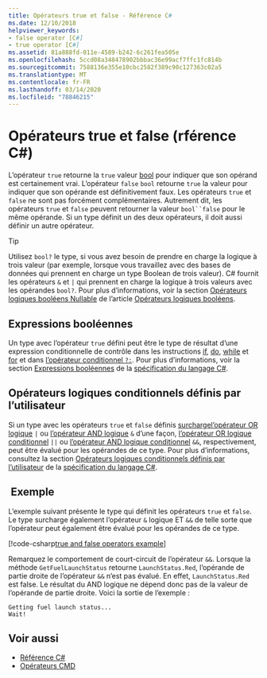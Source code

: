 ```yaml
---
title: Opérateurs true et false - Référence C#
ms.date: 12/10/2018
helpviewer_keywords:
- false operator [C#]
- true operator [C#]
ms.assetid: 81a888fd-011e-4589-b242-6c261fea505e
ms.openlocfilehash: 5ccd08a348478902bbbac36e99acf7ffc1fc814b
ms.sourcegitcommit: 7588136e355e10cbc2582f389c90c127363c02a5
ms.translationtype: MT
ms.contentlocale: fr-FR
ms.lasthandoff: 03/14/2020
ms.locfileid: "78846215"
---
```

# <a name="true-and-false-operators-c-reference"></a>Opérateurs true et false (rférence C#)

L’opérateur `true` retourne la `true` valeur [bool](../builtin-types/bool.md) pour indiquer que son opérand est certainement vrai. L’opérateur `false` `bool` retourne `true` la valeur pour indiquer que son opérande est définitivement faux. Les opérateurs `true` et `false` ne sont pas forcément complémentaires. Autrement dit, les opérateurs `true` et `false` peuvent retourner la valeur `bool``false` pour le même opérande. Si un type définit un des deux opérateurs, il doit aussi définir un autre opérateur.

> [!TIP]
> Utilisez `bool?` le type, si vous avez besoin de prendre en charge la logique à trois valeur (par exemple, lorsque vous travaillez avec des bases de données qui prennent en charge un type Boolean de trois valeur). C# fournit les opérateurs `&` et `|` qui prennent en charge la logique à trois valeurs avec les opérandes `bool?`. Pour plus d’informations, voir la section [Opérateurs logiques booléens Nullable](boolean-logical-operators.md#nullable-boolean-logical-operators) de l’article [Opérateurs logiques booléens](boolean-logical-operators.md).

## <a name="boolean-expressions"></a>Expressions booléennes

Un type avec l’opérateur `true` défini peut être le type de résultat d’une expression conditionnelle de contrôle dans les instructions [if](../keywords/if-else.md), [do](../keywords/do.md), [while](../keywords/while.md) et [for](../keywords/for.md) et dans [l’opérateur conditionnel `?:`](conditional-operator.md). Pour plus d’informations, voir la section [Expressions booléennes](~/_csharplang/spec/expressions.md#boolean-expressions) de la [spécification du langage C#](~/_csharplang/spec/introduction.md).

## <a name="user-defined-conditional-logical-operators"></a>Opérateurs logiques conditionnels définis par l’utilisateur

Si un type avec les opérateurs `true` et `false` définis [surcharge](operator-overloading.md)[l’opérateur OR logique](boolean-logical-operators.md#logical-or-operator-) `|` ou [l’opérateur AND logique](boolean-logical-operators.md#logical-and-operator-) `&` d’une façon, [l’opérateur OR logique conditionnel](boolean-logical-operators.md#conditional-logical-or-operator-) `||` ou [l’opérateur AND logique conditionnel](boolean-logical-operators.md#conditional-logical-and-operator-) `&&`, respectivement, peut être évalué pour les opérandes de ce type. Pour plus d’informations, consultez la section [Opérateurs logiques conditionnels définis par l’utilisateur](~/_csharplang/spec/expressions.md#user-defined-conditional-logical-operators) de la [spécification du langage C#](~/_csharplang/spec/introduction.md).

## <a name="example"></a> Exemple

L’exemple suivant présente le type qui définit les opérateurs `true` et `false`. Le type surcharge également l’opérateur `&` logique ET `&&` de telle sorte que l’opérateur peut également être évalué pour les opérandes de ce type.

[!code-csharp[true and false operators example](snippets/TrueFalseOperators.cs)]

Remarquez le comportement de court-circuit de l’opérateur `&&`. Lorsque la méthode `GetFuelLaunchStatus` retourne `LaunchStatus.Red`, l’opérande de partie droite de l’opérateur `&&` n’est pas évalué. En effet, `LaunchStatus.Red` est false. Le résultat du AND logique ne dépend donc pas de la valeur de l’opérande de partie droite. Voici la sortie de l’exemple :

```console
Getting fuel launch status...
Wait!
```

## <a name="see-also"></a>Voir aussi

- [Référence C#](../index.md)
- [Opérateurs CMD](index.md)
